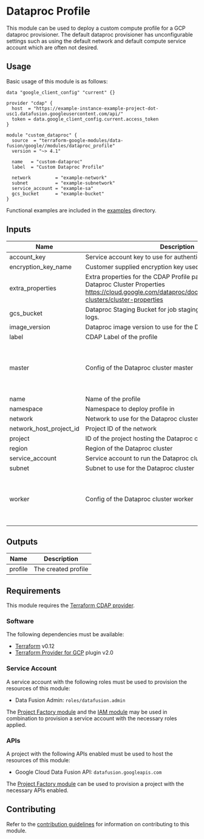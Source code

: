 # Dataproc Profile

This module can be used to deploy a custom compute profile for a GCP dataproc
provisioner. The default dataproc provisioner has unconfigurable settings such
as using the default network and default compute service account which are often
not desired.

## Usage

Basic usage of this module is as follows:

```hcl
data "google_client_config" "current" {}

provider "cdap" {
  host  = "https://example-instance-example-project-dot-usc1.datafusion.googleusercontent.com/api/"
  token = data.google_client_config.current.access_token
}

module "custom_dataproc" {
  source  = "terraform-google-modules/data-fusion/google//modules/dataproc_profile"
  version = "~> 4.1"

  name   = "custom-dataproc"
  label  = "Custom Dataproc Profile"

  network         = "example-network"
  subnet          = "example-subnetwork"
  service_account = "example-sa"
  gcs_bucket      = "example-bucket"
}
```

Functional examples are included in the
[examples](../../examples/) directory.

<!-- BEGINNING OF PRE-COMMIT-TERRAFORM DOCS HOOK -->
## Inputs

| Name | Description | Type | Default | Required |
|------|-------------|------|---------|:--------:|
| account\_key | Service account key to use for authentication | `string` | `""` | no |
| encryption\_key\_name | Customer supplied encryption key used by the Dataproc cluster | `string` | `""` | no |
| extra\_properties | Extra properties for the CDAP Profile payload. This can include Dataproc Cluster Properties https://cloud.google.com/dataproc/docs/concepts/configuring-clusters/cluster-properties | `map(string)` | `{}` | no |
| gcs\_bucket | Dataproc Staging Bucket for job staging job artifacts and driver logs. | `string` | `""` | no |
| image\_version | Dataproc image version to use for the Dataproc cluster | `string` | `""` | no |
| label | CDAP Label of the profile | `string` | n/a | yes |
| master | Config of the Dataproc cluster master | <pre>object({<br>    num_nodes = number<br>    num_cpus  = number<br>    memory_gb = number<br>    disk_gb   = number<br>  })</pre> | <pre>{<br>  "disk_gb": 1000,<br>  "memory_gb": 52,<br>  "num_cpus": 8,<br>  "num_nodes": 1<br>}</pre> | no |
| name | Name of the profile | `string` | n/a | yes |
| namespace | Namespace to deploy profile in | `string` | `"default"` | no |
| network | Network to use for the Dataproc cluster | `string` | `"default"` | no |
| network\_host\_project\_id | Project ID of the network | `string` | `""` | no |
| project | ID of the project hosting the Dataproc cluster | `string` | `"auto-detect"` | no |
| region | Region of the Dataproc cluster | `string` | `"auto-detect"` | no |
| service\_account | Service account to run the Dataproc cluster as | `string` | `""` | no |
| subnet | Subnet to use for the Dataproc cluster | `string` | `""` | no |
| worker | Config of the Dataproc cluster worker | <pre>object({<br>    num_nodes = number<br>    num_cpus  = number<br>    memory_gb = number<br>    disk_gb   = number<br>  })</pre> | <pre>{<br>  "disk_gb": 1000,<br>  "memory_gb": 52,<br>  "num_cpus": 8,<br>  "num_nodes": 5<br>}</pre> | no |

## Outputs

| Name | Description |
|------|-------------|
| profile | The created profile |

<!-- END OF PRE-COMMIT-TERRAFORM DOCS HOOK -->

## Requirements

This module requires the
[Terraform CDAP provider](https://googlecloudplatform.github.io/terraform-provider-cdap/).

### Software

The following dependencies must be available:

- [Terraform][terraform] v0.12
- [Terraform Provider for GCP][terraform-provider-gcp] plugin v2.0

### Service Account

A service account with the following roles must be used to provision
the resources of this module:

- Data Fusion Admin: `roles/datafusion.admin`

The [Project Factory module][project-factory-module] and the
[IAM module][iam-module] may be used in combination to provision a
service account with the necessary roles applied.

### APIs

A project with the following APIs enabled must be used to host the
resources of this module:

- Google Cloud Data Fusion API: `datafusion.googleapis.com`

The [Project Factory module][project-factory-module] can be used to
provision a project with the necessary APIs enabled.

## Contributing

Refer to the [contribution guidelines](./CONTRIBUTING.md) for
information on contributing to this module.

[iam-module]: https://registry.terraform.io/modules/terraform-google-modules/iam/google
[project-factory-module]: https://registry.terraform.io/modules/terraform-google-modules/project-factory/google
[terraform-provider-gcp]: https://www.terraform.io/docs/providers/google/index.html
[terraform]: https://www.terraform.io/downloads.html

